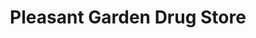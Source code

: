 ---
title: "Pleasant Garden Drug Store"
url: /pleasant-garden/pleasant-garden-drug-store/
shop: Drogerie
---